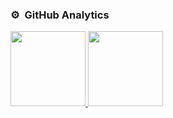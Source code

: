 ### ⚙️ &nbsp;GitHub Analytics
<p align="centre">
  <a href="https://github.com/samirkape">
      <img height="120em" src="https://github-readme-stats-eight-theta.vercel.app/api?username=samirkape&show_icons=true&include_all_commits=true&hide=contribs,prs,issues&count_private=true&show_owner=true" />
       <img height="120em" src="https://github-readme-stats-eight-theta.vercel.app/api/top-langs/?username=samirkape&layout=compact&show_owner=true"/>
  </a>
</p>
